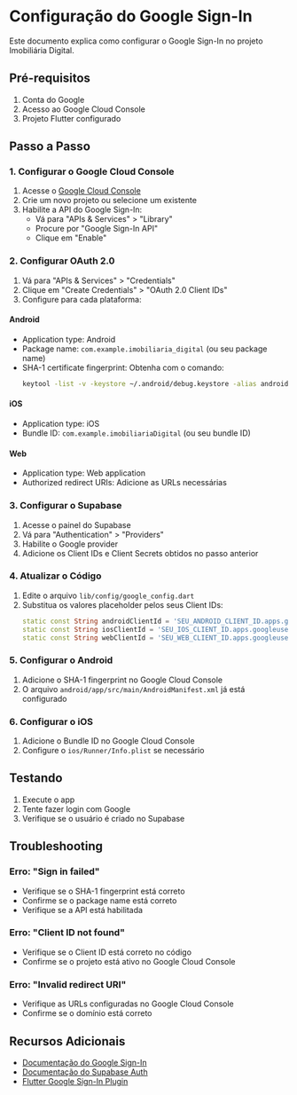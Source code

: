 # Configuração do Google Sign-In

Este documento explica como configurar o Google Sign-In no projeto Imobiliária Digital.

## Pré-requisitos

1. Conta do Google
2. Acesso ao Google Cloud Console
3. Projeto Flutter configurado

## Passo a Passo

### 1. Configurar o Google Cloud Console

1. Acesse o [Google Cloud Console](https://console.cloud.google.com/)
2. Crie um novo projeto ou selecione um existente
3. Habilite a API do Google Sign-In:
   - Vá para "APIs & Services" > "Library"
   - Procure por "Google Sign-In API"
   - Clique em "Enable"

### 2. Configurar OAuth 2.0

1. Vá para "APIs & Services" > "Credentials"
2. Clique em "Create Credentials" > "OAuth 2.0 Client IDs"
3. Configure para cada plataforma:

#### Android
- Application type: Android
- Package name: `com.example.imobiliaria_digital` (ou seu package name)
- SHA-1 certificate fingerprint: Obtenha com o comando:
  ```bash
  keytool -list -v -keystore ~/.android/debug.keystore -alias androiddebugkey -storepass android -keypass android
  ```

#### iOS
- Application type: iOS
- Bundle ID: `com.example.imobiliariaDigital` (ou seu bundle ID)

#### Web
- Application type: Web application
- Authorized redirect URIs: Adicione as URLs necessárias

### 3. Configurar o Supabase

1. Acesse o painel do Supabase
2. Vá para "Authentication" > "Providers"
3. Habilite o Google provider
4. Adicione os Client IDs e Client Secrets obtidos no passo anterior

### 4. Atualizar o Código

1. Edite o arquivo `lib/config/google_config.dart`
2. Substitua os valores placeholder pelos seus Client IDs:
   ```dart
   static const String androidClientId = 'SEU_ANDROID_CLIENT_ID.apps.googleusercontent.com';
   static const String iosClientId = 'SEU_IOS_CLIENT_ID.apps.googleusercontent.com';
   static const String webClientId = 'SEU_WEB_CLIENT_ID.apps.googleusercontent.com';
   ```

### 5. Configurar o Android

1. Adicione o SHA-1 fingerprint no Google Cloud Console
2. O arquivo `android/app/src/main/AndroidManifest.xml` já está configurado

### 6. Configurar o iOS

1. Adicione o Bundle ID no Google Cloud Console
2. Configure o `ios/Runner/Info.plist` se necessário

## Testando

1. Execute o app
2. Tente fazer login com Google
3. Verifique se o usuário é criado no Supabase

## Troubleshooting

### Erro: "Sign in failed"
- Verifique se o SHA-1 fingerprint está correto
- Confirme se o package name está correto
- Verifique se a API está habilitada

### Erro: "Client ID not found"
- Verifique se o Client ID está correto no código
- Confirme se o projeto está ativo no Google Cloud Console

### Erro: "Invalid redirect URI"
- Verifique as URLs configuradas no Google Cloud Console
- Confirme se o domínio está correto

## Recursos Adicionais

- [Documentação do Google Sign-In](https://developers.google.com/identity/sign-in/android)
- [Documentação do Supabase Auth](https://supabase.com/docs/guides/auth)
- [Flutter Google Sign-In Plugin](https://pub.dev/packages/google_sign_in)
